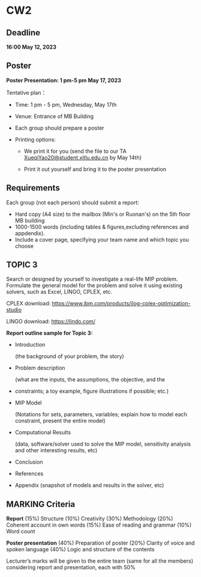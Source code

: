 # CW2

## Deadline

 **16:00 May 12, 2023**

## Poster

**Poster Presentation: 1 pm-5 pm May 17, 2023**

Tentative plan：

- Time: 1 pm - 5 pm, Wednesday, May 17th

- Venue: Entrance of MB Building

- Each group should prepare a poster

- Printing options:

  - We print it for you (send the file to our TA XueqiYao20@student.xitlu.edu.cn by May 14th)

  - Print it out yourself and bring it to the poster presentation

## Requirements

Each group (not each person) should submit a report:

- Hard copy (A4 size) to the mailbox (Min's or Ruonan's) on the 5th floor MB building
- 1000-1500 words (including tables & figures,excluding references and appdendix).
- Include a cover page, specifying your team name and which topic you choose

## TOPIC 3

Search or designed by yourself to investigate a real-life MIP problem. Formulate the general model for the problem and solve it using existing solvers, such as Excel, LINGO, CPLEX, etc.

CPLEX download: https://www.ibm.com/products/ilog-cplex-optimization-studio 

LINGO download: https://lindo.com/

**Report outline sample for Topic 3:**

- Introduction

  (the background of your problem, the story)

- Problem description

  (what are the inputs, the assumptions, the objective, and the

- constraints; a toy example, figure illustrations if possible; etc.)

- MIP Model

  (Notations for sets, parameters, variables; explain how to model each constraint, present the entire model)

- Computational Results

  (data, software/solver used to solve the MIP model, sensitivity analysis and other interesting results, etc)

- Conclusion

- References

- Appendix (snapshot of models and results in the solver, etc)

## MARKING Criteria

**Report**
(15%) Structure
(10%) Creativity
(30%) Methodology
(20%) Coherent account in own words
(15%) Ease of reading and grammar
(10%) Word count

**Poster presentation**
(40%) Preparation of poster
(20%) Clarity of voice and spoken language
(40%) Logic and structure of the contents

Lecturer’s marks will be given to the entire team (same for all the members) considering report and presentation, each with 50%
